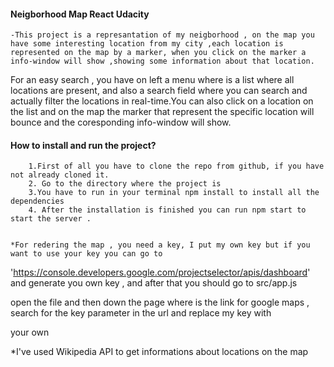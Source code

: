 ####	Neigborhood Map React Udacity ####

	-This project is a represantation of my neigborhood , on the map you have some interesting location from my city ,each location is represented on the map by a marker, when you click on the marker a info-window will show ,showing some information about that location.
 For an easy search , you have on left a menu where is a list where all locations are present, and also a search field where you can search and actually filter the locations in real-time.You can also click on a location on the list and on the map the marker that represent the specific location will bounce and the coresponding info-window will show.

#### How to install and run the project? #####
	
		1.First of all you have to clone the repo from github, if you have not already cloned it.
		2. Go to the directory where the project is
		3.You have to run in your terminal npm install to install all the dependencies
		4. After the installation is finished you can run npm start to start the server .


	*For redering the map , you need a key, I put my own key but if you want to use your key you can go to 

'https://console.developers.google.com/projectselector/apis/dashboard' and generate you own key , and after that you should go to src/app.js

open the file and then  down  the page where is the link for google maps  , search for the key parameter in the url and replace my key with

 your own 
 
 *I've used Wikipedia API to get informations about locations on the map


